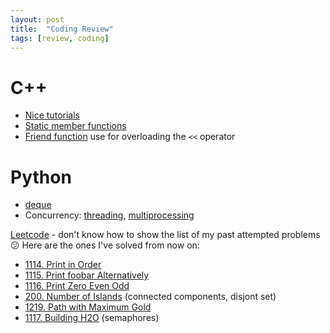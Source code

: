 ```yaml
---
layout: post
title:  "Coding Review"
tags: [review, coding]
---
```


# C++
- [Nice tutorials](http://www.cplusplus.com/doc/tutorial/)
- [Static member functions](https://www.learncpp.com/cpp-tutorial/812-static-member-functions/)
- [Friend function](https://docs.microsoft.com/en-us/cpp/standard-library/overloading-the-output-operator-for-your-own-classes) use for overloading the `<<` operator

# Python
- [deque](https://pymotw.com/3/collections/deque.html)
- Concurrency: [threading](https://pymotw.com/3/threading/), [multiprocessing](https://pymotw.com/3/multiprocessing/)

[Leetcode](leetcode.com) - don't know how to show the list of my past attempted problems :confused:
Here are the ones I've solved from now on:
- [1114. Print in Order](https://leetcode.com/problems/print-in-order)
- [1115. Print foobar Alternatively](https://leetcode.com/problems/print-foobar-alternately)
- [1116. Print Zero Even Odd](https://leetcode.com/problems/print-zero-even-odd/)
- [200. Number of Islands](https://leetcode.com/problems/number-of-islands/) (connected components, disjont set)
- [1219. Path with Maximum Gold](https://leetcode.com/problems/path-with-maximum-gold/)
- [1117. Building H2O](https://leetcode.com/problems/building-h2o/) (semaphores)
